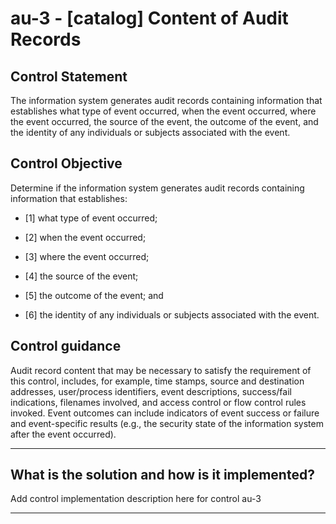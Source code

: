 # au-3 - \[catalog\] Content of Audit Records

## Control Statement

The information system generates audit records containing information that establishes what type of event occurred, when the event occurred, where the event occurred, the source of the event, the outcome of the event, and the identity of any individuals or subjects associated with the event.

## Control Objective

Determine if the information system generates audit records containing information that establishes:

- \[1\] what type of event occurred;

- \[2\] when the event occurred;

- \[3\] where the event occurred;

- \[4\] the source of the event;

- \[5\] the outcome of the event; and

- \[6\] the identity of any individuals or subjects associated with the event.

## Control guidance

Audit record content that may be necessary to satisfy the requirement of this control, includes, for example, time stamps, source and destination addresses, user/process identifiers, event descriptions, success/fail indications, filenames involved, and access control or flow control rules invoked. Event outcomes can include indicators of event success or failure and event-specific results (e.g., the security state of the information system after the event occurred).

______________________________________________________________________

## What is the solution and how is it implemented?

Add control implementation description here for control au-3

______________________________________________________________________
